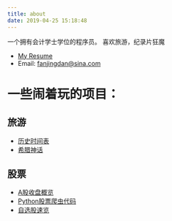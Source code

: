 ```yaml
---
title: about
date: 2019-04-25 15:18:48
---
```

一个拥有会计学士学位的程序员。
喜欢旅游，纪录片狂魔

- [My Resume](https://fanjingdan012.github.io/resume/helper.html)
- Email: fanjingdan@sina.com

# 一些闹着玩的项目：
## 旅游
- [历史时间表](https://fanjingdan012.github.io/learn-d3/timeline.html)
- [希腊神话](https://fanjingdan012.github.io/learn-d3/force-relation-greek.html)

## 股票
- [A股收盘概览](https://fanjingdan012.github.io/stock-crawler/)
- [Python股票爬虫代码](https://github.com/fanjingdan012/stock-crawler)
- [自选股速览](https://fanjingdan012.github.io/stock-overview/)
